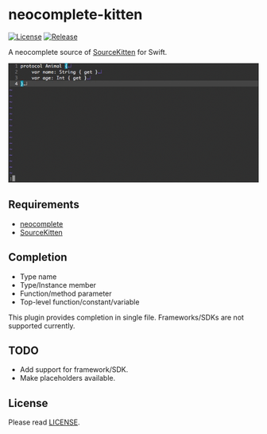 # neocomplete-kitten

[![License][license-badge]][license]
[![Release][release-badge]][release]

A neocomplete source of [SourceKitten][github-sourcekitten] for Swift.

![kitten-gif](/kitten.gif)

## Requirements

- [neocomplete][github-neocomplete]
- [SourceKitten][github-sourcekitten]


## Completion

- Type name
- Type/Instance member
- Function/method parameter
- Top-level function/constant/variable

This plugin provides completion in single file.
Frameworks/SDKs are not supported currently.


## TODO

- Add support for framework/SDK.
- Make placeholders available.


## License

Please read [LICENSE][license].

[license-badge]: https://img.shields.io/badge/license-MIT-yellowgreen.svg?style=flat-square
[license]: LICENSE
[release-badge]: https://img.shields.io/github/tag/mitsuse/neocomplete-kitten.svg?style=flat-square
[release]: https://github.com/mitsuse/neocomplete-kitten/releases
[github-sourcekitten]: https://github.com/jpsim/SourceKitten
[github-neocomplete]: https://github.com/Shougo/neocomplete.vim
